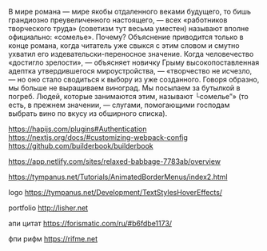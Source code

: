 В мире романа — мире якобы отдаленного веками будущего, то бишь грандиозно преувеличенного настоящего, — всех «работников творческого труда» (советизм тут весьма уместен) называют вполне официально: «сомелье». Почему? Объяснение приводится только в конце романа, когда читатель уже свыкся с этим словом и смутно ухватил его издевательски-переносное значение. Когда человечество «достигло зрелости», — объясняет новичку Грыму высокопоставленная адептка утвердившегося мироустройства, — «творчество не исчезло, — но оно стало сводиться к выбору из уже созданного. Говоря образно, мы больше не выращиваем виноград. Мы посылаем за бутылкой в погреб. Людей, которые занимаются этим, называют └сомелье”» (то есть, в прежнем значении, — слугами, помогающими господам выбрать вино по вкусу из обширного списка).

https://hapijs.com/plugins#Authentication
https://nextjs.org/docs/#customizing-webpack-config
https://github.com/builderbook/builderbook


https://app.netlify.com/sites/relaxed-babbage-7783ab/overview


https://tympanus.net/Tutorials/AnimatedBorderMenus/index2.html


logo
https://tympanus.net/Development/TextStylesHoverEffects/

portfolio
http://lisher.net


апи цитат
https://forismatic.com/ru/#b6fdbe1173/

фпи рифм
https://rifme.net